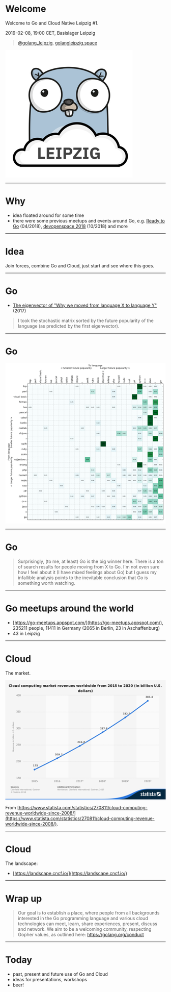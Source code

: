 # Welcome

Welcome to Go and Cloud Native Leipzig #1.

2019-02-08, 19:00 CET, Basislager Leipzig

> [@golang_leipzig](https://twitter.com/golang_leipzig), [golangleipzig.space](https://golangleipzig.space)

![Depiction of a Cloud Gopher](static/logo.png)

----

# Why

* idea floated around for some time
* there were some previous meetups and events around Go, e.g. [Ready to Go](https://www.meetup.com/de-DE/Softwerkskammer-Leipzig/events/245523279/) (04/2018), [devopenspace 2018](https://devopenspace.de/) (10/2018) and more

----

# Idea

Join forces, combine Go and Cloud, just start and see where this goes.

----

# Go

* [The eigenvector of "Why we moved from language X to language Y"](https://erikbern.com/2017/03/15/the-eigenvector-of-why-we-moved-from-language-x-to-language-y.html) (2017)

> I took the stochastic matrix sorted by the future popularity of the language (as predicted by the first eigenvector).

----

# Go

![From language to language matrix](static/prog_lang_matrix_eig_small.png)

----

# Go

> Surprisingly, (to me, at least) Go is the big winner here. There is a ton of search results for people moving from X to Go. I'm not even sure how I feel about it (I have mixed feelings about Go) but I guess my infallible analysis points to the inevitable conclusion that Go is something worth watching.

----

# Go meetups around the world

* [https://go-meetups.appspot.com/](https://go-meetups.appspot.com/), 235211 people, 11411 in Germany (2065 in Berlin, 23 in Aschaffenburg)
* 43 in Leipzig

----

# Cloud

The market.

![](static/statistic_id270811_cloud-computing-market-revenues-worldwide-2015-2020_small.png)

From [https://www.statista.com/statistics/270811/cloud-computing-revenue-worldwide-since-2008/](https://www.statista.com/statistics/270811/cloud-computing-revenue-worldwide-since-2008/).

----

# Cloud

The landscape:

* [https://landscape.cncf.io/](https://landscape.cncf.io/)

----

# Wrap up

> Our goal is to establish a place, where people from all backgrounds interested in the Go programming language and various cloud technologies can meet, learn, share experiences, present, discuss and network.
> We aim to be a welcoming community, respecting Gopher values, as outlined here: https://golang.org/conduct

----

# Today

* past, present and future use of Go and Cloud
* ideas for presentations, workshops
* beer!

